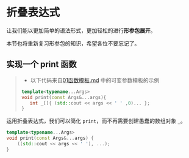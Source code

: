 # 折叠表达式

让我们能以更加简单的语法形式，更加轻松的进行**形参包展开**。

本节也将重新复习形参包的知识，希望各位不要忘记了。

## 实现一个 print 函数

> - 以下代码来自[01函数模板.md](01函数模板.md) 中的可变参数模板的示例
>```cpp
>template<typename...Args>
>void print(const Args&...args){
>    int _[]{ (std::cout << args << ' ' ,0)... };
>}
>```

运用折叠表达式，我们可以简化 `print`，而不再需要创建愚蠢的数组对象 `_`。

```cpp
template<typename...Args>
void print(const Args&...args) {
    ((std::cout << args << ' '), ...);
}
```